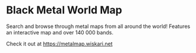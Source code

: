 # Black Metal World Map

Search and browse through metal maps from all around the world!
Features an interactive map and over 140 000 bands.

Check it out at https://metalmap.wiskari.net
